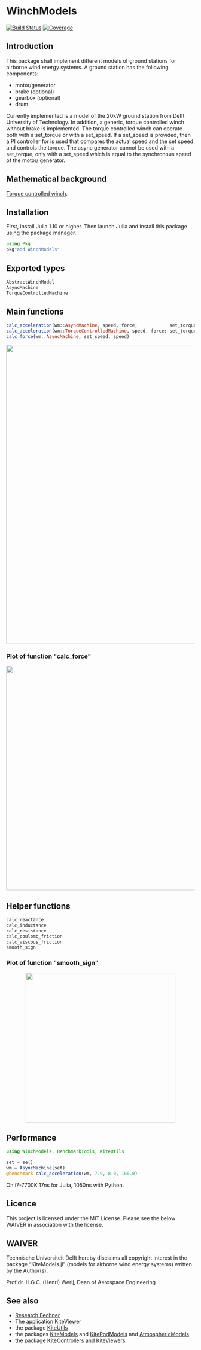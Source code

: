 # WinchModels
[![Build Status](https://github.com/aenarete/WinchModels.jl/actions/workflows/CI.yml/badge.svg?branch=main)](https://github.com/aenarete/WinchModels.jl/actions/workflows/CI.yml?query=branch%3Amain)
[![Coverage](https://codecov.io/gh/aenarete/WinchModels.jl/branch/main/graph/badge.svg)](https://codecov.io/gh/aenarete/WinchModels.jl)

## Introduction
This package shall implement different models of ground stations for airborne
wind energy systems. A ground station has the following components:
- motor/generator
- brake (optional)
- gearbox (optional)
- drum 

Currently implemented is a model of the 20kW ground station from Delft University of Technology.
In addition, a generic, torque controlled winch without brake is implemented. The torque controlled winch can
operate both with a set_torque or with a set_speed. If a set_speed is provided, then a PI controller for is used
that compares the actual speed and the set speed and controls the torque. The async generator cannot be used
with a set_torque, only with a set_speed which is equal to the synchronous speed of the motor/ generator. 

## Mathematical background
[Torque controlled winch](docs/winch.md).  

## Installation
First, install Julia 1.10 or higher. Then launch Julia and install this package using the package manager.
```julia
using Pkg
pkg"add WinchModels"
```

## Exported types
```julia
AbstractWinchModel
AsyncMachine
TorqueControlledMachine
```

## Main functions
```julia
calc_acceleration(wm::AsyncMachine, speed, force;            set_torque=nothing, set_speed=nothing, use_brake = false)
calc_acceleration(wm::TorqueControlledMachine, speed, force; set_torque=nothing, set_speed=nothing, use_brake = false)
calc_force(wm::AsyncMachine, set_speed, speed)
```
<p align="center"><img src="./docs/working_principle.png" width="800" /></p>

### Plot of function "calc_force"
<p align="center"><img src="./docs/tether_force.png" width="600" /></p>

## Helper functions
```julia
calc_reactance
calc_inductance
calc_resistance
calc_coulomb_friction
calc_viscous_friction
smooth_sign
```
### Plot of function "smooth_sign"
<p align="center"><img src="./docs/smooth_sign.png" width="400" /></p>

## Performance
```julia
using WinchModels, BenchmarkTools, KiteUtils

set = se()
wm = AsyncMachine(set)
@benchmark calc_acceleration(wm, 7.9, 8.0, 100.0)
```
On i7-7700K 17ns for Julia, 1050ns with Python.

## Licence
This project is licensed under the MIT License. Please see the below WAIVER in association with the license.

## WAIVER
Technische Universiteit Delft hereby disclaims all copyright interest in the package “KiteModels.jl” (models for airborne wind energy systems) written by the Author(s).

Prof.dr. H.G.C. (Henri) Werij, Dean of Aerospace Engineering

## See also
- [Research Fechner](https://research.tudelft.nl/en/publications/?search=Uwe+Fecner&pageSize=50&ordering=rating&descending=true)
- The application [KiteViewer](https://github.com/ufechner7/KiteViewer)
- the package [KiteUtils](https://github.com/ufechner7/KiteUtils.jl)
- the packages [KiteModels](https://github.com/ufechner7/KiteModels.jl) and [KitePodModels](https://github.com/aenarete/KitePodModels.jl) and [AtmosphericModels](https://github.com/aenarete/AtmosphericModels.jl)
- the package [KiteControllers](https://github.com/aenarete/KiteControllers.jl) and [KiteViewers](https://github.com/aenarete/KiteViewers.jl)




